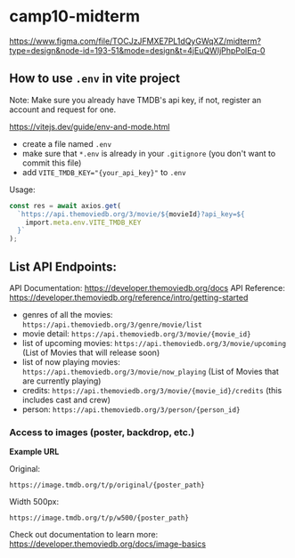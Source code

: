 # camp10-midterm

https://www.figma.com/file/TOCJzJFMXE7PL1dQyGWqXZ/midterm?type=design&node-id=193-51&mode=design&t=4jEuQWIjPhpPolEq-0

## How to use `.env` in vite project

Note: Make sure you already have TMDB's api key, if not, register an account and request for one.

https://vitejs.dev/guide/env-and-mode.html

- create a file named `.env`
- make sure that `*.env` is already in your `.gitignore` (you don't want to commit this file)
- add `VITE_TMDB_KEY="{your_api_key}"` to `.env`

Usage:

```ts
const res = await axios.get(
  `https://api.themoviedb.org/3/movie/${movieId}?api_key=${
    import.meta.env.VITE_TMDB_KEY
  }`
);
```

## List API Endpoints:

API Documentation: https://developer.themoviedb.org/docs
API Reference: https://developer.themoviedb.org/reference/intro/getting-started

- genres of all the movies: `https://api.themoviedb.org/3/genre/movie/list`
- movie detail: `https://api.themoviedb.org/3/movie/{movie_id}`
- list of upcoming movies: `https://api.themoviedb.org/3/movie/upcoming` (List of Movies that will release soon)
- list of now playing movies: `https://api.themoviedb.org/3/movie/now_playing` (List of Movies that are currently playing)
- credits: `https://api.themoviedb.org/3/movie/{movie_id}/credits` (this includes cast and crew)
- person: `https://api.themoviedb.org/3/person/{person_id}`

### Access to images (poster, backdrop, etc.)

**Example URL**

Original:

```
https://image.tmdb.org/t/p/original/{poster_path}
```

Width 500px:

```
https://image.tmdb.org/t/p/w500/{poster_path}
```

Check out documentation to learn more:
https://developer.themoviedb.org/docs/image-basics
